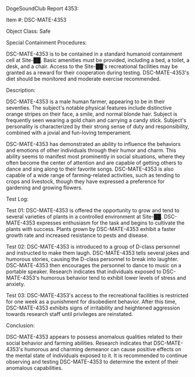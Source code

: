 DogeSoundClub Report 4353:

Item #: DSC-MATE-4353

Object Class: Safe

Special Containment Procedures:

DSC-MATE-4353 is to be contained in a standard humanoid containment cell at Site-██. Basic amenities must be provided, including a bed, a toilet, a desk, and a chair. Access to the Site-██'s recreational facilities may be granted as a reward for their cooperation during testing. DSC-MATE-4353's diet should be monitored and moderate exercise recommended.

Description:

DSC-MATE-4353 is a male human farmer, appearing to be in their seventies. The subject's notable physical features include distinctive orange stripes on their face, a smile, and normal blonde hair. Subject is frequently seen wearing a gold chain and carrying a candy stick. Subject's personality is characterized by their strong sense of duty and responsibility, combined with a jovial and fun-loving temperament.

DSC-MATE-4353 has demonstrated an ability to influence the behaviors and emotions of other individuals through their humor and charm. This ability seems to manifest most prominently in social situations, where they often become the center of attention and are capable of getting others to dance and sing along to their favorite songs. DSC-MATE-4353 is also capable of a wide range of farming-related activities, such as tending to crops and livestock, though they have expressed a preference for gardening and growing flowers.

Test Log:

Test 01:
DSC-MATE-4353 is offered the opportunity to grow and tend to several varieties of plants in a controlled environment at Site-██. DSC-MATE-4353 expresses enthusiasm for the task and begins to cultivate the plants with success. Plants grown by DSC-MATE-4353 exhibit a faster growth rate and increased resistance to pests and disease.

Test 02:
DSC-MATE-4353 is introduced to a group of D-class personnel and instructed to make them laugh. DSC-MATE-4353 tells several jokes and humorous stories, causing the D-class personnel to break into laughter. DSC-MATE-4353 then encourages the personnel to dance to music on a portable speaker. Research indicates that individuals exposed to DSC-MATE-4353's humorous behavior tend to exhibit lower levels of stress and anxiety.

Test 03:
DSC-MATE-4353's access to the recreational facilities is restricted for one week as a punishment for disobedient behavior. After this time, DSC-MATE-4353 exhibits signs of irritability and heightened aggression towards research staff until privileges are reinstated.

Conclusion:

DSC-MATE-4353 appears to possess anomalous qualities related to their social behavior and farming abilities. Research indicates that DSC-MATE-4353's humorous and charming demeanor can cause positive effects on the mental state of individuals exposed to it. It is recommended to continue observing and testing DSC-MATE-4353 to determine the extent of their anomalous capabilities.